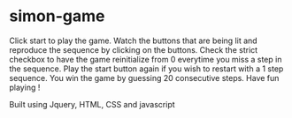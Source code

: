 # simon-game
 
 Click start to play the game. Watch the buttons that are being lit and reproduce the sequence by clicking on the buttons. Check the strict checkbox to have the game reinitialize from 0 everytime you miss a step in the sequence. Play the start button again if you wish to restart with a 1 step sequence. You win the game by guessing 20 consecutive steps. Have fun playing !  
 
 Built using Jquery, HTML, CSS and javascript 
